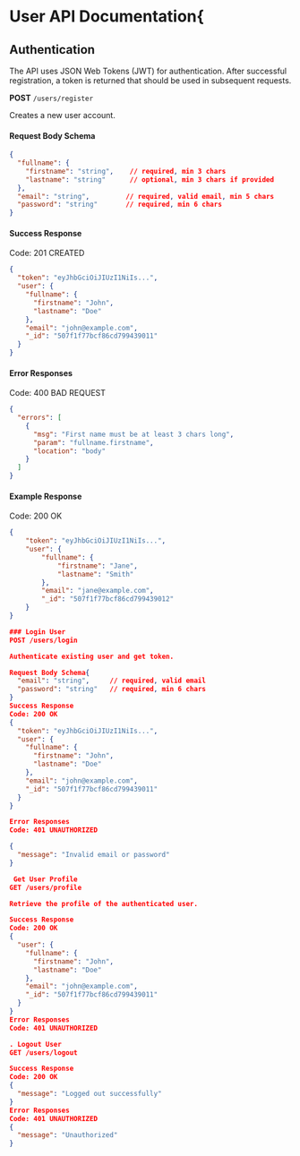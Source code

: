 # User API Documentation{
  

## Authentication
The API uses JSON Web Tokens (JWT) for authentication. After successful registration, a token is returned that should be used in subsequent requests.


**POST** `/users/register`

Creates a new user account.

#### Request Body Schema
```json
{
  "fullname": {
    "firstname": "string",    // required, min 3 chars
    "lastname": "string"      // optional, min 3 chars if provided
  },
  "email": "string",         // required, valid email, min 5 chars
  "password": "string"       // required, min 6 chars
}
```

#### Success Response
Code: 201 CREATED
```json
{
  "token": "eyJhbGciOiJIUzI1NiIs...",
  "user": {
    "fullname": {
      "firstname": "John",
      "lastname": "Doe"
    },
    "email": "john@example.com",
    "_id": "507f1f77bcf86cd799439011"
  }
}
```

#### Error Responses
Code: 400 BAD REQUEST
```json
{
  "errors": [
    {
      "msg": "First name must be at least 3 chars long",
      "param": "fullname.firstname",
      "location": "body"
    }
  ]
}
```
#### Example Response
Code: 200 OK
```json
{
    "token": "eyJhbGciOiJIUzI1NiIs...",
    "user": {
        "fullname": {
            "firstname": "Jane",
            "lastname": "Smith"
        },
        "email": "jane@example.com",
        "_id": "507f1f77bcf86cd799439012"
    }
}

### Login User
POST /users/login

Authenticate existing user and get token.

Request Body Schema{
  "email": "string",     // required, valid email
  "password": "string"   // required, min 6 chars
}
Success Response
Code: 200 OK
{
  "token": "eyJhbGciOiJIUzI1NiIs...",
  "user": {
    "fullname": {
      "firstname": "John",
      "lastname": "Doe"
    },
    "email": "john@example.com",
    "_id": "507f1f77bcf86cd799439011"
  }
}

Error Responses
Code: 401 UNAUTHORIZED

{
  "message": "Invalid email or password"
}

 Get User Profile
GET /users/profile

Retrieve the profile of the authenticated user.

Success Response
Code: 200 OK
{
  "user": {
    "fullname": {
      "firstname": "John",
      "lastname": "Doe"
    },
    "email": "john@example.com",
    "_id": "507f1f77bcf86cd799439011"
  }
}
Error Responses
Code: 401 UNAUTHORIZED

. Logout User
GET /users/logout

Success Response
Code: 200 OK
{
  "message": "Logged out successfully"
}
Error Responses
Code: 401 UNAUTHORIZED
{
  "message": "Unauthorized"
}